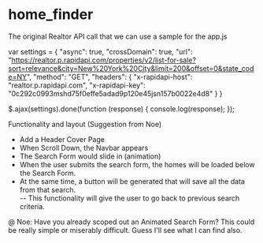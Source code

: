# home_finder


The original Realtor API call that we can use a sample for the app.js

var settings = {
	"async": true,
	"crossDomain": true,
	"url": "https://realtor.p.rapidapi.com/properties/v2/list-for-sale?sort=relevance&city=New%20York%20City&limit=200&offset=0&state_code=NY",
	"method": "GET",
	"headers": {
		"x-rapidapi-host": "realtor.p.rapidapi.com",
		"x-rapidapi-key": "0c292c0993mshd75f0effe5adad9p120e45jsn157b0022e4d8"
	}
}

$.ajax(settings).done(function (response) {
	console.log(response);
});



Functionality and layout (Suggestion from Noe)
- Add a Header Cover Page
- When Scroll Down, the Navbar appears
- The Search Form would slide in (animation)
- When the user submits the search form, the homes will be loaded below the Search Form. 
- At the same time, a button will be generated that will save all the data from that search.  
	-- This functionality will give the user to go back to previous search criteria.

@ Noe: Have you already scoped out an Animated Search Form? This could be really simple or miserably difficult. Guess I'll see what I can find also.